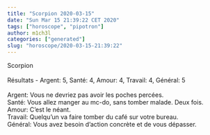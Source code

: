 ```yaml
---
title: "Scorpion 2020-03-15"
date: "Sun Mar 15 21:39:22 CET 2020"
tags: ["horoscope", "pipotron"]
author: m1ch3l
categories: ["generated"]
slug: "horoscope/2020-03-15-21:39:22"
---
```


Scorpion<br>
<br>
Résultats - Argent: 5, Santé: 4, Amour: 4, Travail: 4, Général: 5<br>
<br>
Argent:  Vous ne devriez pas avoir les poches percées. <br>
Santé:   Vous allez manger au mc-do, sans tomber malade. Deux fois.<br>
Amour:   C’est le néant. <br>
Travail: Quelqu’un va faire tomber du café sur votre bureau. <br>
Général: Vous avez besoin d’action concrète et de vous dépasser.<br>
